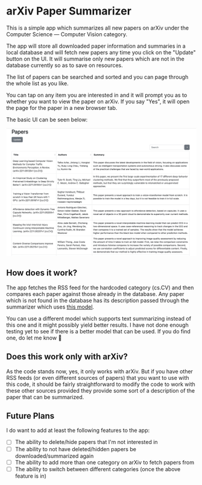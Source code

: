 # arXiv Paper Summarizer

This is a simple app which summarizes all new papers on arXiv under the Computer Science — Computer Vision category.

The app will store all downloaded paper information and summaries in a local database and will fetch new papers any time you click on the "Update" button on the UI. It will summarise only new papers which are not in the database currently so as to save on resources.

The list of papers can be searched and sorted and you can page through the whole list as you like.

You can tap on any item you are interested in and it will prompt you as to whether you want to view the paper on arXiv. If you say "Yes", it will open the page for the paper in a new browser tab.

The basic UI can be seen below:

![web-app](assets/web-app.jpg)

## How does it work?

The app fetches the RSS feed for the hardcoded category (cs.CV) and then compares each paper against those already in the database. Any paper which is not found in the database has its description passed through the summarizer which uses [this model](https://huggingface.co/pszemraj/long-t5-tglobal-base-16384-book-summary).

You can use a different model which supports text summarizing instead of this one and it might possibly yield better results. I have not done enough testing yet to see if there is a better model that can be used. If you do find one, do let me know 🙂

## Does this work only with arXiv?

As the code stands now, yes, it only works with arXiv. But if you have other RSS feeds (or even different sources of papers) that you want to use with this code, it should be fairly straightforward to modify the code to work with these other sources provided they provide some sort of a description of the paper that can be summarized.

## Future Plans

I do want to add at least the following features to the app:

- [ ] The ability to delete/hide papers that I'm not interested in
- [ ] The ability to not have deleted/hidden papers be downloaded/summarized again
- [ ] The ability to add more than one category on arXiv to fetch papers from
- [ ] The ability to switch between different categories (once the above feature is in)